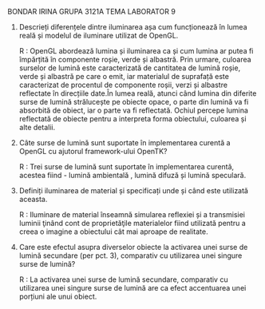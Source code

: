 BONDAR IRINA
GRUPA 3121A
TEMA LABORATOR 9

1. Descrieți diferențele dintre iluminarea așa cum funcționează în lumea reală și modelul de iluminare utilizat de OpenGL.

	R : OpenGL abordează lumina și iluminarea ca și cum lumina ar putea fi împărțită în componente roșie, verde și albastră. Prin urmare, culoarea surselor de lumină este caracterizată de cantitatea de lumină roșie, verde și albastră pe care o emit, iar materialul de suprafață este caracterizat de procentul de componente roșii, verzi și albastre reflectate în direcțiile date.În lumea reală, atunci când lumina din diferite surse de lumină strălucește pe obiecte opace, o parte din lumină va fi absorbită de obiect, iar o parte va fi reflectată. Ochiul percepe lumina reflectată de obiecte pentru a interpreta forma obiectului, culoarea și alte detalii. 

2. Câte surse de lumină sunt suportate în implementarea curentă a OpenGL cu ajutorul framework-ului OpenTK?

	R : Trei surse de lumină sunt suportate în implementarea curentă, acestea fiind - lumină ambientală , lumină difuză și lumină speculară.

3. Definiți iluminarea de material și specificați unde și când este utilizată aceasta.

	R : Iluminare de material înseamnă simularea reflexiei și a transmisiei luminii ţinând cont de proprietăţile materialelor fiind utilizată pentru a creea o imagine a obiectului cât mai aproape de realitate. 

4. Care este efectul asupra diverselor obiecte la activarea unei surse de lumină secundare (per pct. 3), comparativ cu utilizarea unei singure surse de lumină?

	R : La activarea unei surse de lumină secundare, comparativ cu utilizarea unei singure surse de lumină are ca efect accentuarea unei porțiuni ale unui obiect.

